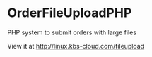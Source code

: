 # OrderFileUploadPHP
 PHP system to submit orders with large files

View it at http://linux.kbs-cloud.com/fileupload
